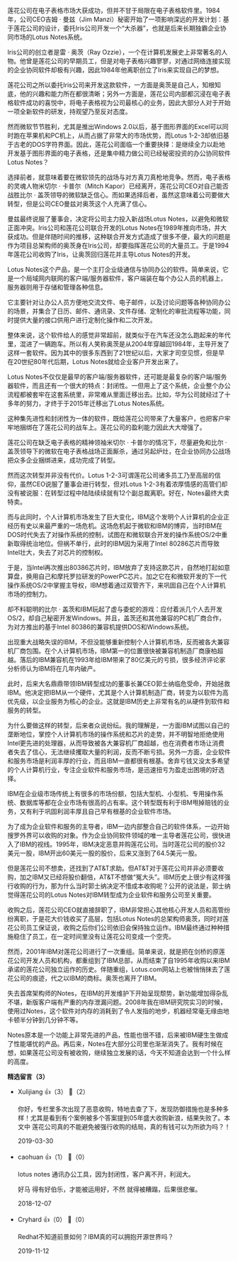 莲花公司在电子表格市场大获成功，但并不甘于局限在电子表格软件里。1984年，公司CEO吉姆 · 曼兹（Jim Manzi）秘密开始了一项影响深远的开发计划：基于莲花公司的设计，委托Iris公司开发一个“大杀器”，也就是后来长期独霸企业协同市场的Lotus Notes系统。

Iris公司的创立者是雷 · 奥茨（Ray Ozzie），一个在计算机发展史上非常著名的人物。他曾是莲花公司的早期员工，但是对电子表格兴趣寥寥，对通过网络连接实现的企业协同软件却极有兴趣，因此1984年他离职创立了Iris来实现自己的梦想。

莲花公司之所以委托Iris公司来开发这款软件，一方面是奥茨是自己人，知根知底，他的兴趣和能力所在都很清晰；另外一方面是，莲花公司内部都沉浸在电子表格软件成功的喜悦中，将电子表格视为公司最核心的业务，因此大部分人对于开始一项全新软件的研发，持观望乃至反对态度。

然而微软节节胜利，尤其是推出Windows 2.0以后，基于图形界面的Excel可以同时跑在苹果机和PC机上，从而占据了非常大的市场优势，而Lotus 1-2-3却依旧基于古老的DOS字符界面。因此，莲花公司面临一个重要抉择：是继续全力以赴地开发基于图形界面的电子表格，还是集中精力做公司已经秘密投资的办公协同软件Lotus Notes？

选择前者，就意味着要在微软领先的战场与对方真刀真枪地竞争。然而，电子表格的灵魂人物米切尔 · 卡普尔（Mitch Kapor）已经离开，莲花公司CEO对自己能否战胜比尔 · 盖茨领导的微软缺乏信心。而如果选择后者，虽然这意味着公司要做大转型，但是公司CEO曼兹对奥茨这个人充满了信心。

曼兹最终说服了董事会，决定将公司主力投入新战场Lotus Notes，以避免和微软正面冲突。Iris公司和莲花公司联合开发的Lotus Notes在1989年推向市场，并大获成功。但是伴随时间的推移，这种联合开发方式造成了很多不便，最大的问题是作为项目总架构师的奥茨身在Iris公司，却要指挥莲花公司的大量员工。于是1994年莲花公司收购了Iris，让奥茨回归莲花并主导Lotus Notes的开发。

Lotus Notes这个产品，是一个主打企业级通信与协同办公的软件。简单来说，它是一个局域网内联网的客户端/服务器软件，客户端装在每个办公人员的机器上，服务器则用于存储和管理各种信息。

它主要针对让办公人员方便地交流文件、电子邮件，以及讨论问题等各种协同办公的场景，并集合了日历、邮件、通讯录、文件存储、定制化的审批流程等功能，同时提供大量的接口供用户进行定制化操作和二次开发。

整体来说，这个软件给人的感觉非常超前，就类似于在汽车还没怎么跑起来的年代里，混进了一辆跑车。所以有人笑称奥茨是从2004年穿越回1984年，主导开发了这样一套软件。因为其中的很多东西到了21世纪以后，大家才司空见惯，但是早在20世纪80年代后期，Lotus Notes就给企业客户开发出来了。

Lotus Notes不仅仅是最早的客户端/服务器软件，还可能是最复杂的客户端/服务器软件，而且还有一个很大的特点：封闭性。一但用上了这个系统，企业整个办公流程都被套牢在这套系统里，非常难从里面迁移出去。比如，华为公司就经过了十多年的努力，才终于于2015年迁移出了Lotus Notes系统。

这种集先进性和封闭性为一体的软件，既给莲花公司带来了大量客户，也把客户牢牢地捆绑在了莲花公司的战车上。莲花公司的盈利能力因此大大增强了。

莲花公司在缺乏电子表格的精神领袖米切尔 · 卡普尔的情况下，尽量避免和比尔 · 盖茨领导下的微软在电子表格战场正面厮杀，通过另起炉灶，在企业协同办公战场把众多企业捆绑进来，成功完成了转型。

然而这次转型并非没有代价。Lotus 1-2-3可谓莲花公司诸多员工乃至高层的信仰，虽然CEO说服了董事会进行转型，但对Lotus 1-2-3有着浓厚情感的高管们却没有被说服：在转型过程中陆陆续续就有12个副总裁离职。好在，Notes最终大卖特卖。

而与此同时，个人计算机市场发生了巨大变化，IBM这个发明个人计算机的企业正经历有史以来最严重的一场危机。这场危机起于微软和IBM的博弈，当时IBM在DOS时代失去了对操作系统的控制，试图在和微软联合开发的操作系统OS/2中重新取得统治地位。但祸不单行，此时的IBM因为采用了Intel 80286芯片而导致Intel壮大，失去了对芯片的控制权。

于是，当Intel再次推出80386芯片时，IBM放弃了支持这款芯片，自然地打起如意算盘，换用自己和摩托罗拉研发的PowerPC芯片。加之它在和微软开发的下一代操作系统OS/2中掌握主导权，IBM想着通过双管齐下，来巩固自己在个人计算机市场的控制力。

却不料聪明的比尔 · 盖茨和IBM玩起了虚与委蛇的游戏：应付着派几个人去开发OS/2，却自己秘密开发Windows。并且，盖茨还和其他兼容的PC机厂商合作，为对方推出的基于Intel 80386的兼容机提供DOS和Windows系统。

出现重大战略失误的IBM，不但没能够重新控制个人计算机市场，反而被各大兼容机厂商包围。在个人计算机市场，IBM第一的位置很快被兼容机制造厂商康柏超越。落后的IBM兼容机在1993年给IBM带来了80亿美元的亏损，很多经济评论家分析师认为IBM将在几年内破产。

此时，后来大名鼎鼎带领IBM转型成功的董事长兼CEO郭士纳临危受命，开始拯救IBM。他决定把IBM从一个硬件，尤其是个人计算机制造厂商，转变为以软件为高优先级，以企业服务为核心的企业。这就是IBM历史上非常有名的从硬件到软件和服务的转型。

为什么要做这样的转型，后来者众说纷纭。我的理解是，一方面IBM试图以自己的垄断地位，掌控个人计算机市场的操作系统和芯片的走势，并不明智地拒绝使用Intel更先进的处理器，从而导致被各大兼容机厂商超越，也在消费者市场让消费者失去了信心，无法继续攫取大量的利润，反而不断亏损。另外一方面，企业软件和服务市场是利润丰厚的行业，而且IBM一直都很有根基。舍弃亏钱又没太多希望的个人计算机行业，专注企业软件和服务市场，是迅速扭亏为盈走出困境的好选择。

IBM在企业级市场传统上有很多的市场份额，包括大型机、小型机、专用操作系统、数据库等都在企业市场有很高的占有率。这个转型既有利于IBM甩掉赔钱的业务，又有利于巩固利润丰厚且自己早有根基的企业软件市场。

为了成为企业软件和服务的主导者，IBM一边内部整合自己的软件体系，一边开始搜罗外界可以收购的对象。作为企业协同软件领域的唯一主导者莲花公司，很快进入了IBM的视线。1995年，IBM决定恶意并购莲花公司。当时莲花公司的股价32美元一股，IBM开出60美元一股的股价，后来又涨到了64.5美元一股。

但是莲花公司不想卖，还找到了AT&amp;T求助。但AT&amp;T对于莲花公司并非必须要收购，加之IBM又已经将股价翻倍，AT&amp;T不想做“冤大头”。IBM历史上很少有这样强行收购的行为，那为什么当时郭士纳决定不惜成本收购呢？公开的说法是，郭士纳觉得莲花公司的Lotus Notes对IBM转型成为企业软件和服务公司至关重要。

收购之后，莲花公司CEO就直接辞职了，IBM非常担心其他核心开发人员和高管纷纷离职，于是花大价钱收买了高层，包括Lotus Notes的总架构师奥茨，同时对莲花公司员工保证说，收购之后你们公司依旧会保持独立运作。IBM最终通过种种措施稳住了员工，在一定时间里没有让莲花公司变成一个空壳。

然而，2001年IBM对莲花公司进行了一次重组。简单来说，就是把在剑桥的原莲花公司开发人员和机构，都重组到了IBM总部，从而结束了自1995年收购以来IBM承诺的莲花公司独立运作的历史。伴随重组，Lotus.com网站上也被悄悄抹去了莲花公司的痕迹，代之以IBM的商标。奥茨也离开了IBM。

失去首席架构师的Notes，在IBM的开发维护下开始呈现颓势，新功能增加得杂乱不堪，新版客户端有严重的内存泄漏问题。2008年我在IBM研究院实习的时候，使用过Notes，这个软件对内存的消耗到了令人发指的地步，机器经常毫无缘由地卡顿半分钟到几分钟不等。

Notes原本是一个功能上非常先进的产品，性能也很不错，后来被IBM硬生生做成了性能堪忧的产品。再后来，Notes在大部分公司里也渐渐消失了。我有时候在想，如果莲花公司没有被收购，继续独立发展的话，今天不知道会达到一个什么样的高度。
<div><strong>精选留言（3）</strong></div><ul>
<li><span>Xulijiang</span> 👍（3） 💬（2）<p>你好，专栏里多次出现了恶意收购，特地去查了下，发现防御措施也是多种多样！尤其是看到有个案例被多个答案提到05年盛大收购新浪，结果失败了。本文中 莲花公司真的不能避免被强行收购的结局，真的有钱可以为所欲为吗？！</p>2019-03-30</li><br/><li><span>caohuan</span> 👍（1） 💬（0）<p>lotus notes 通讯办公工具，因为封闭性，客户离不开，利润大。

好马 得有好伯乐，才能被运用好，不然 就得被糟蹋，后果很悲催。</p>2018-12-07</li><br/><li><span>Cryhard</span> 👍（0） 💬（0）<p>Redhat不知道前景如何？IBM真的可以拥抱开源世界吗？</p>2019-11-12</li><br/>
</ul>